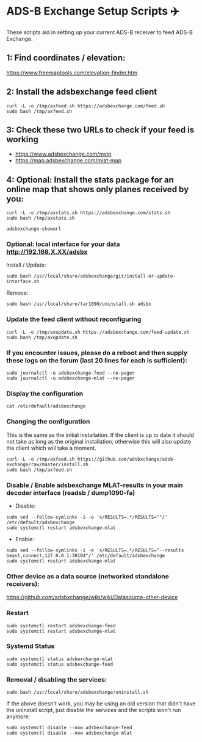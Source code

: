 # ADS-B Exchange Setup Scripts :airplane:

These scripts aid in setting up your current ADS-B receiver to feed ADS-B Exchange.

## 1: Find coordinates / elevation:

<https://www.freemaptools.com/elevation-finder.htm>

## 2: Install the adsbexchange feed client

```
curl -L -o /tmp/axfeed.sh https://adsbexchange.com/feed.sh
sudo bash /tmp/axfeed.sh
```

## 3: Check these two URLs to check if your feed is working

- <https://www.adsbexchange.com/myip>
- <https://map.adsbexchange.com/mlat-map>

## 4: Optional: Install the stats package for an online map that shows only planes received by you:

```
curl -L -o /tmp/axstats.sh https://adsbexchange.com/stats.sh
sudo bash /tmp/axstats.sh

adsbexchange-showurl
```

### Optional: local interface for your data http://192.168.X.XX/adsbx

Install / Update:
```
sudo bash /usr/local/share/adsbexchange/git/install-or-update-interface.sh
```
Remove:
```
sudo bash /usr/local/share/tar1090/uninstall.sh adsbx
```

### Update the feed client without reconfiguring

```
curl -L -o /tmp/axupdate.sh https://adsbexchange.com/feed-update.sh
sudo bash /tmp/axupdate.sh
```


### If you encounter issues, please do a reboot and then supply these logs on the forum (last 20 lines for each is sufficient):

```
sudo journalctl -u adsbexchange-feed --no-pager
sudo journalctl -u adsbexchange-mlat --no-pager
```


### Display the configuration

```
cat /etc/default/adsbexchange
```

### Changing the configuration

This is the same as the initial installation.
If the client is up to date it should not take as long as the original installation,
otherwise this will also update the client which will take a moment.

```
curl -L -o /tmp/axfeed.sh https://github.com/adsbxchange/adsb-exchange/raw/master/install.sh
sudo bash /tmp/axfeed.sh
```

### Disable / Enable adsbexchange MLAT-results in your main decoder interface (readsb / dump1090-fa)

- Disable:

```
sudo sed --follow-symlinks -i -e 's/RESULTS=.*/RESULTS=""/' /etc/default/adsbexchange
sudo systemctl restart adsbexchange-mlat
```
- Enable:

```
sudo sed --follow-symlinks -i -e 's/RESULTS=.*/RESULTS="--results beast,connect,127.0.0.1:30104"/' /etc/default/adsbexchange
sudo systemctl restart adsbexchange-mlat
```

### Other device as a data source (networked standalone receivers):

https://github.com/adsbxchange/wiki/wiki/Datasource-other-device

### Restart

```
sudo systemctl restart adsbexchange-feed
sudo systemctl restart adsbexchange-mlat
```


### Systemd Status

```
sudo systemctl status adsbexchange-mlat
sudo systemctl status adsbexchange-feed
```


### Removal / disabling the services:

```
sudo bash /usr/local/share/adsbexchange/uninstall.sh
```

If the above doesn't work, you may be using an old version that didn't have the uninstall script, just disable the services and the scripts won't run anymore:

```
sudo systemctl disable --now adsbexchange-feed
sudo systemctl disable --now adsbexchange-mlat
```
